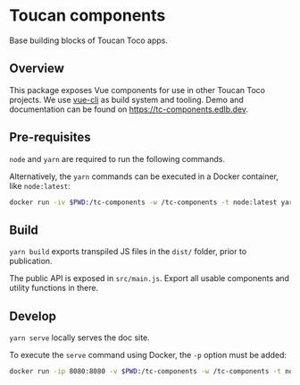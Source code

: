 # Toucan components

Base building blocks of Toucan Toco apps.

## Overview

This package exposes Vue components for use in other Toucan Toco projects.
We use [vue-cli](https://cli.vuejs.org/) as build system and tooling.
Demo and documentation can be found on https://tc-components.edlb.dev.

## Pre-requisites

`node` and `yarn` are required to run the following commands.

Alternatively, the `yarn` commands can be executed in a Docker container, like `node:latest`:
```bash
docker run -iv $PWD:/tc-components -w /tc-components -t node:latest yarn <command>
```

## Build

`yarn build` exports transpiled JS files in the `dist/` folder, prior to publication.

The public API is exposed in `src/main.js`. Export all usable components and utility functions in there.

## Develop

`yarn serve` locally serves the doc site.

To execute the `serve` command using Docker, the `-p` option must be added:
```bash
docker run -ip 8080:8080 -v $PWD:/tc-components -w /tc-components -t node:latest yarn serve
```
